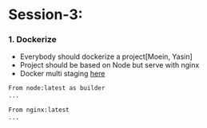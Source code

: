 # Session-3:

### 1. Dockerize
- Everybody should dockerize a project[Moein, Yasin]
- Project should be based on Node but serve with nginx
- Docker multi staging [here](https://docs.docker.com/develop/develop-images/multistage-build/)

```bash
From node:latest as builder 
...

From nginx:latest
...

```

